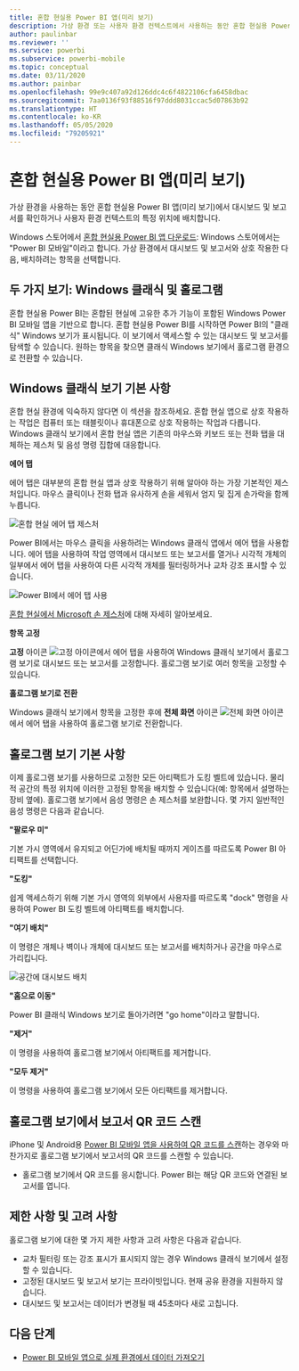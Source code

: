 ```yaml
---
title: 혼합 현실용 Power BI 앱(미리 보기)
description: 가상 환경 또는 사용자 환경 컨텍스트에서 사용하는 동안 혼합 현실용 Power BI 앱(미리 보기)에서 대시보드 및 보고서를 봅니다.
author: paulinbar
ms.reviewer: ''
ms.service: powerbi
ms.subservice: powerbi-mobile
ms.topic: conceptual
ms.date: 03/11/2020
ms.author: painbar
ms.openlocfilehash: 99e9c407a92d126ddc4c6f4822106cfa6458dbac
ms.sourcegitcommit: 7aa0136f93f88516f97ddd8031ccac5d07863b92
ms.translationtype: HT
ms.contentlocale: ko-KR
ms.lasthandoff: 05/05/2020
ms.locfileid: "79205921"
---
```

# <a name="power-bi-for-mixed-reality-app-preview"></a>혼합 현실용 Power BI 앱(미리 보기)
가상 환경을 사용하는 동안 혼합 현실용 Power BI 앱(미리 보기)에서 대시보드 및 보고서를 확인하거나 사용자 환경 컨텍스트의 특정 위치에 배치합니다. 

Windows 스토어에서 [혼합 현실용 Power BI 앱 다운로드](https://www.microsoft.com/p/power-bi-mobile/9nblgggzlxn1?activetab=pivot%3aoverviewtab): Windows 스토어에서는 "Power BI 모바일"이라고 합니다. 가상 환경에서 대시보드 및 보고서와 상호 작용한 다음, 배치하려는 항목을 선택합니다. 

## <a name="two-views-windows-classic-and-holographic"></a>두 가지 보기: Windows 클래식 및 홀로그램

혼합 현실용 Power BI는 혼합된 현실에 고유한 추가 기능이 포함된 Windows Power BI 모바일 앱을 기반으로 합니다. 혼합 현실용 Power BI를 시작하면 Power BI의 "클래식" Windows 보기가 표시됩니다. 이 보기에서 액세스할 수 있는 대시보드 및 보고서를 탐색할 수 있습니다. 원하는 항목을 찾으면 클래식 Windows 보기에서 홀로그램 환경으로 전환할 수 있습니다. 


## <a name="windows-classic-view-basics"></a>Windows 클래식 보기 기본 사항

혼합 현실 환경에 익숙하지 않다면 이 섹션을 참조하세요. 혼합 현실 앱으로 상호 작용하는 작업은 컴퓨터 또는 태블릿이나 휴대폰으로 상호 작용하는 작업과 다릅니다. Windows 클래식 보기에서 혼합 현실 앱은 기존의 마우스와 키보드 또는 전화 탭을 대체하는 제스처 및 음성 명령 집합에 대응합니다. 

**에어 탭**

에어 탭은 대부분의 혼합 현실 앱과 상호 작용하기 위해 알아야 하는 가장 기본적인 제스처입니다. 마우스 클릭이나 전화 탭과 유사하게 손을 세워서 엄지 및 집게 손가락을 함께 누릅니다.  

![혼합 현실 에어 탭 제스처](./media/mobile-mixed-reality-app/power-bi-hololens-airtap.png)

Power BI에서는 마우스 클릭을 사용하려는 Windows 클래식 앱에서 에어 탭을 사용합니다. 에어 탭을 사용하여 작업 영역에서 대시보드 또는 보고서를 열거나 시각적 개체의 일부에서 에어 탭을 사용하여 다른 시각적 개체를 필터링하거나 교차 강조 표시할 수 있습니다.

![Power BI에서 에어 탭 사용](./media/mobile-mixed-reality-app/power-bi-hololens-airtap-hand.png) 

[혼합 현실에서 Microsoft 손 제스처](https://developer.microsoft.com/windows/mixed-reality/gestures)에 대해 자세히 알아보세요.

**항목 고정** 

**고정** 아이콘 ![고정 아이콘](./media/mobile-mixed-reality-app/power-bi-hololens-pin.png)에서 에어 탭을 사용하여 Windows 클래식 보기에서 홀로그램 보기로 대시보드 또는 보고서를 고정합니다. 홀로그램 보기로 여러 항목을 고정할 수 있습니다. 

**홀로그램 보기로 전환**

Windows 클래식 보기에서 항목을 고정한 후에 **전체 화면** 아이콘 ![전체 화면 아이콘](./media/mobile-mixed-reality-app/power-bi-hololens-fullscreen.png)에서 에어 탭을 사용하여 홀로그램 보기로 전환합니다. 


## <a name="holographic-view-basics"></a>홀로그램 보기 기본 사항

이제 홀로그램 보기를 사용하므로 고정한 모든 아티팩트가 도킹 벨트에 있습니다. 물리적 공간의 특정 위치에 이러한 고정된 항목을 배치할 수 있습니다(예: 항목에서 설명하는 장비 옆에). 홀로그램 보기에서 음성 명령은 손 제스처를 보완합니다. 몇 가지 일반적인 음성 명령은 다음과 같습니다.

**"팔로우 미"** 

기본 가시 영역에서 유지되고 어딘가에 배치될 때까지 게이즈를 따르도록 Power BI 아티팩트를 선택합니다.

**"도킹"** 

쉽게 액세스하기 위해 기본 가시 영역의 외부에서 사용자를 따르도록 "dock" 명령을 사용하여 Power BI 도킹 벨트에 아티팩트를 배치합니다.

**"여기 배치"**

이 명령은 개체나 벽이나 개체에 대시보드 또는 보고서를 배치하거나 공간을 마우스로 가리킵니다.

![공간에 대시보드 배치](./media/mobile-mixed-reality-app/power-bi-hololens-place-visuals.png)

**"홈으로 이동"**

Power BI 클래식 Windows 보기로 돌아가려면 "go home"이라고 말합니다. 

**"제거"**

이 명령을 사용하여 홀로그램 보기에서 아티팩트를 제거합니다.

**"모두 제거"** 

이 명령을 사용하여 홀로그램 보기에서 모든 아티팩트를 제거합니다.


## <a name="scan-a-report-qr-code-in-holographic-view"></a>홀로그램 보기에서 보고서 QR 코드 스캔

iPhone 및 Android용 [Power BI 모바일 앱을 사용하여 QR 코드를 스캔](mobile-apps-qr-code.md)하는 경우와 마찬가지로 홀로그램 보기에서 보고서의 QR 코드를 스캔할 수 있습니다.

- 홀로그램 보기에서 QR 코드를 응시합니다. Power BI는 해당 QR 코드와 연결된 보고서를 엽니다.

## <a name="limitations-and-considerations"></a>제한 사항 및 고려 사항

홀로그램 보기에 대한 몇 가지 제한 사항과 고려 사항은 다음과 같습니다.

- 교차 필터링 또는 강조 표시가 표시되지 않는 경우 Windows 클래식 보기에서 설정할 수 있습니다.
- 고정된 대시보드 및 보고서 보기는 프라이빗입니다. 현재 공유 환경을 지원하지 않습니다.
- 대시보드 및 보고서는 데이터가 변경될 때 45초마다 새로 고칩니다.


## <a name="next-steps"></a>다음 단계

- [Power BI 모바일 앱으로 실제 환경에서 데이터 가져오기](mobile-apps-data-in-real-world-context.md)

 



